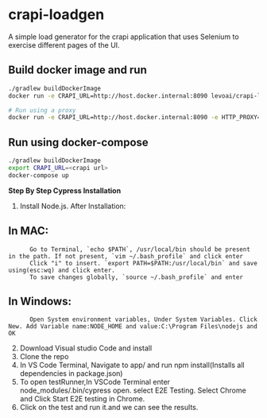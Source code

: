 # crapi-loadgen
A simple load generator for the crapi application that uses Selenium to exercise different pages of the UI.

## Build docker image and run

```bash
./gradlew buildDockerImage
docker run -e CRAPI_URL=http://host.docker.internal:8090 levoai/crapi-loadgen

# Run using a proxy
docker run -e CRAPI_URL=http://host.docker.internal:8090 -e HTTP_PROXY=http://host.docker.internal:8080 levoai/crapi-loadgen
```

## Run using docker-compose
```bash
./gradlew buildDockerImage
export CRAPI_URL=<crapi url>
docker-compose up
```



**Step By Step Cypress Installation**
1. Install Node.js. After Installation:
  ## In MAC: 
          Go to Terminal, `echo $PATH`, /usr/local/bin should be present in the path. If not present, `vim ~/.bash_profile` and click enter
          Click "i" to insert. `export PATH=$PATH:/usr/local/bin` and save using(esc:wq) and click enter.
          To save changes globally, `source ~/.bash_profile` and enter
  ## In Windows: 
          Open System environment variables, Under System Variables. Click New. Add Variable name:NODE_HOME and value:C:\Program Files\nodejs and OK
2. Download Visual studio Code and install
3. Clone the repo
4. In VS Code Terminal, Navigate to app/ and run npm install(Installs all dependencies in package.json)
5. To open testRunner,In VSCode Terminal enter node_modules/.bin/cypress open. select E2E Testing. Select Chrome and Click Start E2E testing in Chrome.
6. Click on the test and run it.and we can see the results.
